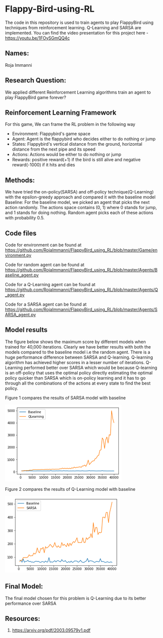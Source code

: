 # Flappy-Bird-using-RL
The code in this repository is used to train agents to play FlappyBird using techniques from reinforcement learning. Q-Learning and SARSA are implemented.
You can find the video presentation for this project here - https://youtu.be/1FOySGmQQ4c

## Names:
Roja Immanni

## Research Question:
We applied different Reinforcement Learning algorithms train an agent to play FlappyBird game forever?

## Reinforcement Learning Framework
For this game, We can frame the RL problem in the following way
- Environment: Flappybird's game space
- Agent: Agent is the flappybird who decides either to do nothing or jump
- States: Flappybird's vertical distance from the ground, horizontal distance from the next pipe and its speed
- Actions: Actions would be either to do nothing or jump
- Rewards: positive reward(+1) if the bird is still alive and negative reward(-1000) if it hits and dies

## Methods:
We have tried the on-policy(SARSA) and off-policy technique(Q-Learning) with the epsilon-greedy approach and compared it with the baseline model 
Baseline: For the baseline model, we picked an agent that picks the next action randomly. The actions space contains (0, 1) where 0 stands for jump, and 1 stands for doing nothing. Random agent picks each of these actions with probability 0.5.

## Code files
Code for environment can be found at https://github.com/RojaImmanni/FlappyBird_using_RL/blob/master/Game/environment.py

Code for random agent can be found at https://github.com/RojaImmanni/FlappyBird_using_RL/blob/master/Agents/Baseline_agent.py

Code for a Q-Learning agent can be found at https://github.com/RojaImmanni/FlappyBird_using_RL/blob/master/Agents/Q_agent.py

Code for a SARSA agent can be found at https://github.com/RojaImmanni/FlappyBird_using_RL/blob/master/Agents/SARSA_agent.py

## Model results
The figure below shows the maximum score by different models when trained for 40,000 iterations. Clearly we have better results with both the models compared to the baseline model i.e the random agent. There is a huge performance difference between SARSA and Q-learning. Q-learning algorithm has achieved higher scores in a lesser number of iterations. Q-Learning performed better over SARSA which would be because Q-learning is an off-policy that uses the optimal policy directly estimating the optimal policy quicker than SARSA which is on-policy learning and it has to go through all the combinations of the actions at every state to find the best policy.

Figure 1 compares the results of SARSA model with baseline

![](Images/Q.png)

Figure 2 compares the results of Q-Learning model with baseline

![](Images/SARSA.png)

## Final Model:
The final model chosen for this problem is Q-Learning due to its better performance over SARSA


## Resources:
1. https://arxiv.org/pdf/2003.09579v1.pdf
